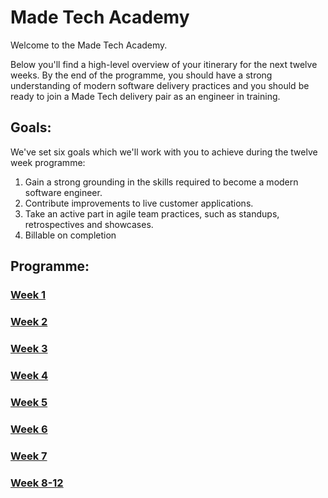 # Made Tech Academy

Welcome to the Made Tech Academy.

Below you'll find a high-level overview of your itinerary for the next twelve weeks. By the end of the programme, you should have a strong understanding of modern software delivery practices and you should be ready to join a Made Tech delivery pair as an engineer in training.

## Goals:

We've set six goals which we'll work with you to achieve during the twelve week programme:

1. Gain a strong grounding in the skills required to become a modern software engineer.
2. Contribute improvements to live customer applications.
3. Take an active part in agile team practices, such as standups, retrospectives and showcases.
4. Billable on completion 


## Programme:
### [Week 1](learn/week_01.md)
### [Week 2](learn/week_02.md)
### [Week 3](learn/week_03.md)
### [Week 4](learn/week_04.md)
### [Week 5](learn/week_05.md)
### [Week 6](learn/week_06.md)
### [Week 7](learn/week_07.md)
### [Week 8-12](learn/week_08_12.md)
